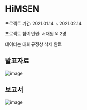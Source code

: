 # HiMSEN
프로젝트 기간: 2021.01.14. ~ 2021.02.14.

프로젝트 참여 인원: 서재원 외 2명

데이터는 대회 규정상 삭제 완료.
## 발표자료
![image](https://github.com/sepengsu/HiMSEN/assets/111292354/985e3765-9380-487f-a891-9d4ede03e355)


## 보고서
![image](https://github.com/sepengsu/HiMSEN/assets/111292354/d30daefb-471c-47bf-9daa-773f76f9646d)

